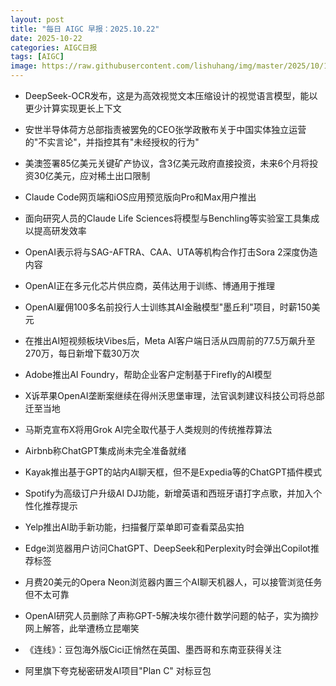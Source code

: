 ```yaml
---
layout: post
title: "每日 AIGC 早报：2025.10.22"
date: 2025-10-22
categories: AIGC日报
tags: [AIGC]
image: https://raw.githubusercontent.com/lishuhang/img/master/2025/10/1022-d.jpg
---
```


- DeepSeek-OCR发布，这是为高效视觉文本压缩设计的视觉语言模型，能以更少计算实现更长上下文

- 安世半导体荷方总部指责被罢免的CEO张学政散布关于中国实体独立运营的"不实言论"，并指控其有"未经授权的行为"

- 美澳签署85亿美元关键矿产协议，含3亿美元政府直接投资，未来6个月将投资30亿美元，应对稀土出口限制

- Claude Code网页端和iOS应用预览版向Pro和Max用户推出

- 面向研究人员的Claude Life Sciences将模型与Benchling等实验室工具集成以提高研发效率

- OpenAI表示将与SAG-AFTRA、CAA、UTA等机构合作打击Sora 2深度伪造内容

- OpenAI正在多元化芯片供应商，英伟达用于训练、博通用于推理

- OpenAI雇佣100多名前投行人士训练其AI金融模型"墨丘利"项目，时薪150美元

- 在推出AI短视频板块Vibes后，Meta AI客户端日活从四周前的77.5万飙升至270万，每日新增下载30万次

- Adobe推出AI Foundry，帮助企业客户定制基于Firefly的AI模型

- X诉苹果OpenAI垄断案继续在得州沃思堡审理，法官讽刺建议科技公司将总部迁至当地

- 马斯克宣布X将用Grok AI完全取代基于人类规则的传统推荐算法

- Airbnb称ChatGPT集成尚未完全准备就绪

- Kayak推出基于GPT的站内AI聊天框，但不是Expedia等的ChatGPT插件模式

- Spotify为高级订户升级AI DJ功能，新增英语和西班牙语打字点歌，并加入个性化推荐提示

- Yelp推出AI助手新功能，扫描餐厅菜单即可查看菜品实拍

- Edge浏览器用户访问ChatGPT、DeepSeek和Perplexity时会弹出Copilot推荐标签

- 月费20美元的Opera Neon浏览器内置三个AI聊天机器人，可以接管浏览任务但不太可靠

- OpenAI研究人员删除了声称GPT-5解决埃尔德什数学问题的帖子，实为摘抄网上解答，此举遭杨立昆嘲笑

- 《连线》：豆包海外版Cici正悄然在英国、墨西哥和东南亚获得关注

- 阿里旗下夸克秘密研发AI项目"Plan C" 对标豆包